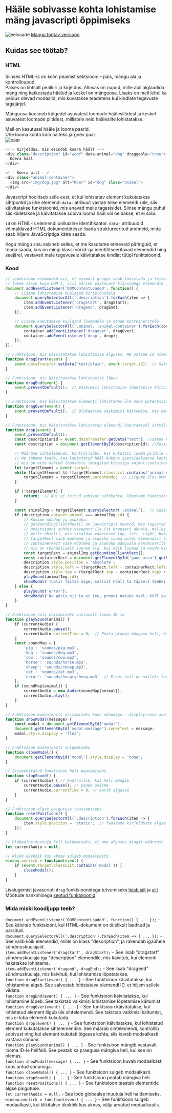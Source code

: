 # Hääle sobivasse kohta lohistamise mäng javascripti õppimiseks
![eelvaade](/img/eelvaade.jpg)
[Mängu töötav versioon](https://jubejuss.github.io/arva-looma-haal/)
## Kuidas see töötab?
### HTML
Siinses HTML-is on kolm peamist sektsiooni – päis, mängu ala ja kontrollnupud.  
Päises on lihtsalt pealkiri ja kirjeldus. Allosas on nupud, mille abil alglaadida mäng ning katkestada hääled ja keskel on mänguosa. Lisaks on meil lehel ka peidus olevad modaalid, mis kuvatakse teadetena kui kindlate tegevuste tagajärjel. 

Mänguosa koosneb külgedel asuvatest loomade häälesiltidest ja keskel asuvatest loomade piltidest, millistele neid häälesilte lohistatakse.  

Meil on kasutusel hääle ja looma paarid.  
Ühe looma kohta käib näiteks järgnev paar:  
![paar](img/paar.jpg)
```javascript
<!-- Kirjeldus, mis esindab koera häält -->
<div class="description" id="woof" data-animal="dog" draggable="true">
  Koera hääl
</div>

<!-- Koera pilt -->
<div class="animal-container">
  <img src="img/dog.jpg" alt="Koer" id="dog" class="animal">
</div>
```

Javascript hoolitseb selle eest, et kui lohistatav element kukutatakse sihtpunkti ja ühe elemendi `data-` atribuut vastab teise elemendi `id`le, siis käivitatakse funktsioonid, mis anavad meile tagasisidet. Siinse mängu puhul siis kiidetakse ja käivitatakse sobiva looma hääl või öeldakse, et ei sobi.  

`id` on HTML-is elemendi unikaalne identifikaator.  `data-` atribuudid võimaldavad HTML dokumentidesse lisada struktureeritud andmeid, mida saab hiljem JavaScriptiga kätte saada. 

Kogu mängu sisu seisneb selles, et me kasutame erinevaid päringuid, et teada saada, kus on mingi klassi või id-ga identifitseeritavad elemendid ning seejärel, vastavalt meie tegevusele käivitatakse kindlat tüüpi funktsioonid.

### Kood
```javascript
// seadistame elemendid nii, et esimest gruppi saab lohistada ja teisele saab need esimesed nö pähe kukutada – 
// loeme sisse kogu DOM'i, siis pärime vastavate klassidega elemendid ja lisame neile vastava seadistuse.
document.addEventListener('DOMContentLoaded', function() {
    // Lisame lohistamise kuulajad kirjeldustele
    document.querySelectorAll('.description').forEach(item => {
        item.addEventListener('dragstart', dragStart);
        item.addEventListener('dragend', dragEnd);
    });

    // Lisame kukutamise kuulajad loomadele ja nende konteineritele
    document.querySelectorAll('.animal, .animal-container').forEach(container => {
        container.addEventListener('dragover', dragOver);
        container.addEventListener('drop', drop);
    });
});

// Funktsioon, mis käivitatakse lohistamise alguses. Me võtame id nimetuse lihtsa vormindamata tekstina.
function dragStart(event) {
    event.dataTransfer.setData("text/plain", event.target.id);  // Salvestame lohistatava elemendi ID
}

// Funktsioon, mis käivitatakse lohistamise lõpus
function dragEnd(event) {
    event.preventDefault();  // Vaikimisi lohistamise lõpetamise käitumine
}

// Funktsioon, mis käivitatakse elementi lohistades üle mõne potentsiaalse sihtelemendi
function dragOver(event) {
    event.preventDefault();  // Blokeerime vaikimisi käitumise, mis keelaks kukutamise
}

// Funktsioon, mis käivitatakse lohistatud elemendi kukutamisel sihtelemendile. Prevent default lubab kukutada.
function drop(event) {
    event.preventDefault();
    const descriptionId = event.dataTransfer.getData("text"); //saame kätte dragstart ajal salvestatud andmed
    const description = document.getElementById(descriptionId); //Küsime samanimelist ID-d HTML-ist

    // Määrame sihtelemendi, kontrollides, kas kukutati looma pildile või konteinerile
    // Me tahame teada, kas lohistatud hääl kukkus spetsiaalsesse konteinerisse,
    // mis on ette nähtud loomadele (märgitud klassiga animal-container). 
    let targetElement = event.target;
    while (targetElement && !targetElement.classList.contains('animal-container')) {
        targetElement = targetElement.parentNode;  // Liigume üles DOM puus, kuni leiame õige konteineri
    }

    if (!targetElement) {
        return;  // Kui ei leitud sobivat sihtkohta, lõpetame funktsiooni
    }

    const animalImg = targetElement.querySelector('.animal');  // Leiame looma pildi konteinerist
    if (description.dataset.animal === animalImg.id) {
        // Küsime mõõdud ja asukoha:
        // getBoundingClientRect() on JavaScripti meetod, mis tagastab elemendi suuruse ja selle 
        // positsiooni suhtes viewport'ile (st brauseri aknale, milles lehekülg on avatud). See annab
        // meile objekti, mis sisaldab väärtused top, left, right, bottom, width ja height.
        // targetRect saab mõõtmed ja asukoha looma pildi elemendilt (animalImg), mida kasutaja just valis.
        // containerRect saab mõõtmed ja asukoha mänguala konteinerilt (game-area), 
        // mis on tõenäoliselt suurem ala, kus kõik loomad ja nende kirjeldused asuvad.
        const targetRect = animalImg.getBoundingClientRect();
        const containerRect = document.getElementById('game-area').getBoundingClientRect();
        description.style.position = 'absolute';
        description.style.left = (targetRect.left - containerRect.left) + 'px';
        description.style.top = (targetRect.top - containerRect.top) + 'px';
        playSound(animalImg.id);
        showModal('Tubli! Täitsa õige, sellist häält ta täpselt teebki!');
    } else {
        playSound('error');
        showModal('No päris nii ta ei tee, proovi natuke veel, küll sa oskad');
    }
}

// Funktsioon heli esitamiseks vastavalt looma ID-le
function playSound(animal) {
    if (currentAudio) {
        currentAudio.pause();
        currentAudio.currentTime = 0;  // Peata praegu mängiva heli, kui see on olemas
    }
    const soundMap = {
        'pig': 'sounds/pig.mp3',
        'dog': 'sounds/dog.mp3',
        'cow': 'sounds/cow.mp3',
        'horse': 'sounds/horse.mp3',
        'sheep': 'sounds/sheep.mp3',
        'cat': 'sounds/cat.mp3',
        'error': 'sounds/hungrysheep.mp3'  // Error heli on näiteks loomade segaheli
    };
    if (soundMap[animal]) {
        currentAudio = new Audio(soundMap[animal]);
        currentAudio.play();
    }
}

// Funktsioon modaalkasti näitamiseks koos sõnumiga – display:none asendatakse display:flex'ga
function showModal(message) {
    const modal = document.getElementById('modal');
    document.getElementById('modal-message').innerText = message;
    modal.style.display = 'flex';
}

// Funktsioon modaalkasti sulgemiseks
function closeModal() {
    document.getElementById('modal').style.display = 'none';
}

// Sisseehitatud funktsioon heli peatamiseks
function stopSound() {
    if (currentAudio) { // kontrollib, kas heli mängib
        currentAudio.pause(); // paneb seisma
        currentAudio.currentTime = 0; // kerib algusse
    }
}

// Funktsioon algse paigutuse taastamiseks
function resetPositions() {
    document.querySelectorAll('.description').forEach(item => {
        item.style.position = 'static';  // Taastame kirjelduste algse paigutuse – position:static
    });
}

// Globaalne muutuja heli haldamiseks, ei oma alguses mingit väärtust
let currentAudio = null;

// Klikk ükskõik kus aknas sulgeb modaalkasti
window.onclick = function(event) {
    if (event.target.classList.contains('modal')) {
        closeModal();
    }
}
```
Lisalugemist javascripti `drag` funktsioonidega tutvumiseks [leiab siit](https://developer.mozilla.org/en-US/docs/Web/API/HTMLElement/drag_event) ja [siit](https://developer.mozilla.org/en-US/play)  
Mõõtude hankimisega [seotud funktsioonid](https://developer.mozilla.org/en-US/docs/Web/API/Element/getBoundingClientRect)

### Mida miski koodijupp teeb?
`document.addEventListener('DOMContentLoaded', function() { ... });` - See käivitab funktsiooni, kui HTML-dokument on täielikult laaditud ja parsitud.  
`document.querySelectorAll('.description').forEach(item => { ... });` - See valib kõik elemendid, millel on klass "description", ja rakendab igaühele sündmuskuulajaid.  
`item.addEventListener('dragstart', dragStart);` - See lisab "dragstart" sündmuskuulaja iga "description" elemendile, mis käivitub, kui elementi hakatakse lohistama.  
`item.addEventListener('dragend', dragEnd);` - See lisab "dragend" sündmuskuulaja, mis käivitub, kui lohistamise lõpetatakse.  
`function dragStart(event) { ... }` - See funktsioon käivitatakse, kui lohistamine algab. See salvestab lohistatava elemendi ID, et hiljem sellele viidata.  
`function dragEnd(event) { ... }` - See funktsioon käivitatakse, kui lohistamine lõpeb. See takistab vaikimisi lohistamise lõpetamise käitumist.  
`function dragOver(event) { ... }` - See funktsioon käivitatakse, kui lohistatud element liigub üle sihtelemendi. See takistab vaikimisi käitumist, mis ei luba elementi kukutada.  
`function drop(event) { ... }` - See funktsioon käivitatakse, kui lohistatud element kukutatakse sihtelemendile. See määrab sihtelemendi, kontrollib sobivust ning kui element kukutati õigesse kohta, siis kuvab modaalkasti vastava sõnumi.  
`function playSound(animal) { ... }` - See funktsioon mängib vastavalt looma ID-le helifaili. See peatab ka praeguse mängiva heli, kui see on olemas.  
`function showModal(message) { ... }` - See funktsioon kuvab modaalkasti koos antud sõnumiga.  
`function closeModal() { ... }` - See funktsioon sulgeb modaalkasti.  
`function stopSound() { ... }` - See funktsioon peatab mängiva heli.  
`function resetPositions() { ... }` - See funktsioon taastab elementide algse paigutuse.  
`let currentAudio = null;` - See loob globaalse muutuja heli haldamiseks.  
`window.onclick = function(event) { ... }` - See funktsioon sulgeb modaalkasti, kui klikitakse ükskõik kus aknas, välja arvatud modaalkastis.  
